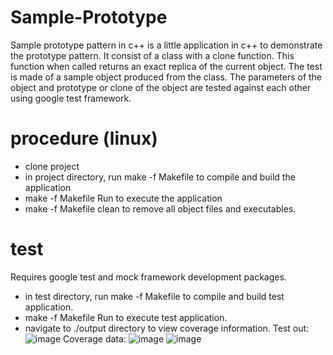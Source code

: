 # Sample-Prototype
Sample prototype pattern in c++ is a little application in c++ to demonstrate the prototype pattern. It consist of a class with a clone function. This function when called returns an exact replica of the current object.
The test is made of a sample object produced from the class. The parameters of the object and prototype or clone of the object are tested against each other using google test framework.
# procedure (linux)
- clone project
- in project directory, run make -f Makefile to compile and build the application
- make -f Makefile Run to execute the application
- make -f Makefile clean to remove all object files and executables.
# test
Requires google test and mock framework development packages.
- in test directory, run make -f Makefile to compile and build test application.
- make -f Makefile Run to execute test application.
- navigate to ./output directory to view coverage information.
Test out:
![image](https://github.com/O-Cube/Sample-Prototype/assets/65163799/64cb95e8-bd83-4fa3-9f11-e117c09bd16b)
Coverage data:
![image](https://github.com/O-Cube/Sample-Prototype/assets/65163799/93ab32ef-520d-4ca6-98a2-ac437f2e3ad2)
![image](https://github.com/O-Cube/Sample-Prototype/assets/65163799/c63c8ba3-a40c-43fc-82e2-52ff48c0482d)


